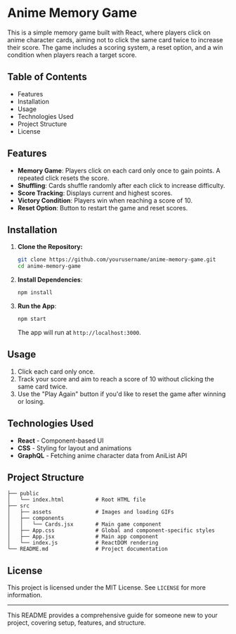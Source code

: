 # Anime Memory Game

This is a simple memory game built with React, where players click on anime character cards, aiming not to click the same card twice to increase their score. The game includes a scoring system, a reset option, and a win condition when players reach a target score.

## Table of Contents

- Features
- Installation
- Usage
- Technologies Used
- Project Structure
- License

## Features

- **Memory Game**: Players click on each card only once to gain points. A repeated click resets the score.
- **Shuffling**: Cards shuffle randomly after each click to increase difficulty.
- **Score Tracking**: Displays current and highest scores.
- **Victory Condition**: Players win when reaching a score of 10.
- **Reset Option**: Button to restart the game and reset scores.

## Installation

1. **Clone the Repository:**

   ```bash
   git clone https://github.com/yourusername/anime-memory-game.git
   cd anime-memory-game
   ```

2. **Install Dependencies**:

   ```bash
   npm install
   ```

3. **Run the App**:

   ```bash
   npm start
   ```

   The app will run at `http://localhost:3000`.

## Usage

1. Click each card only once.  
2. Track your score and aim to reach a score of 10 without clicking the same card twice.  
3. Use the "Play Again" button if you'd like to reset the game after winning or losing.

## Technologies Used

- **React** - Component-based UI
- **CSS** - Styling for layout and animations
- **GraphQL** - Fetching anime character data from AniList API

## Project Structure

```
├── public
│   └── index.html          # Root HTML file
├── src
│   ├── assets              # Images and loading GIFs
│   ├── components
│   │   └── Cards.jsx       # Main game component
│   ├── App.css             # Global and component-specific styles
│   ├── App.jsx             # Main app component
│   └── index.js            # ReactDOM rendering
└── README.md               # Project documentation
```

## License

This project is licensed under the MIT License. See `LICENSE` for more information.

---

This README provides a comprehensive guide for someone new to your project, covering setup, features, and structure.
